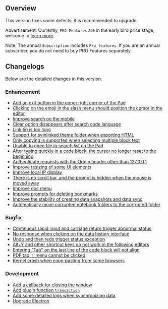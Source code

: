 ## Overview

This version fixes some defects, it is recommended to upgrade. 

Advertisement: Currently, `PRO Features` are in the early bird price stage, welcome to [learn more](https://b3log.org/siyuan/pricing.html).

Note: The annual `Subscription` includes `Pro features`. If you are an annual subscriber, you do not need to buy PRO Features separately.

## Changelogs

Below are the detailed changes in this version.

### Enhancement

* [Add an exit button in the upper right corner of the Pad](https://github.com/siyuan-note/siyuan/issues/9163)
* [Clicking on the emoji in the slash menu should position the cursor in the editor](https://github.com/siyuan-note/siyuan/issues/9165)
* [Improve search on the mobile](https://github.com/siyuan-note/siyuan/issues/9168)
* [Clear option disappears after search code language](https://github.com/siyuan-note/siyuan/issues/9169)
* [Link tip is too long](https://github.com/siyuan-note/siyuan/issues/9170)
* [Support for symlinked theme folder when exporting HTML](https://github.com/siyuan-note/siyuan/issues/9173)
* [Only copying is supported when selecting multiple block text](https://github.com/siyuan-note/siyuan/issues/9175)
* [Unable to open file in search list on the Pad](https://github.com/siyuan-note/siyuan/issues/9177)
* [After typing quickly in a code block, the cursor no longer reset to the beginning](https://github.com/siyuan-note/siyuan/issues/9179)
* [Authenticate requests with the Origin header other than 127.0.0.1](https://github.com/siyuan-note/siyuan/issues/9180)
* [Improve resizing of some UI elements](https://github.com/siyuan-note/siyuan/issues/9182)
* [Improve local IP display](https://github.com/siyuan-note/siyuan/pull/9186)
* [There is no scroll bar, and the prompt is hidden when the mouse is moved away](https://github.com/siyuan-note/siyuan/issues/9194)
* [Improve doc menu](https://github.com/siyuan-note/siyuan/issues/9195)
* [Improve prompts for deleting bookmarks](https://github.com/siyuan-note/siyuan/issues/9196)
* [Improve the stability of creating data snapshots and data sync](https://github.com/siyuan-note/siyuan/issues/9197)
* [Automatically move corrupted notebook folders to the corrupted folder](https://github.com/siyuan-note/siyuan/issues/9202)

### Bugfix

* [Continuous rapid input and carriage return trigger abnormal status](https://github.com/siyuan-note/siyuan/issues/9152)
* [No response when clicking on the data history interface](https://github.com/siyuan-note/siyuan/issues/9167)
* [Undo and then redo trigger status exception](https://github.com/siyuan-note/siyuan/issues/9178)
* [Alt+Y and other shortcut keys do not work in the following editors](https://github.com/siyuan-note/siyuan/issues/9184)
* [Entering "Tab" on the last line of the code block will not align](https://github.com/siyuan-note/siyuan/issues/9189)
* [PDF tab `⋮` menu cannot be clicked](https://github.com/siyuan-note/siyuan/issues/9192)
* [Kernel crash when copy-pasting from some browsers](https://github.com/siyuan-note/siyuan/issues/9203)

### Development

* [Add a callback for closing the window](https://github.com/siyuan-note/siyuan/issues/9128)
* [Add plugin function `transaction`](https://github.com/siyuan-note/siyuan/issues/9172)
* [Add some detailed logs when synchronizing data](https://github.com/siyuan-note/siyuan/issues/9191)
* [Upgrade Electron](https://github.com/siyuan-note/siyuan/issues/9199)
